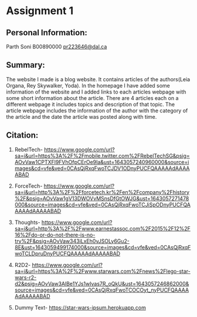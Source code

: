 # Assignment 1

## Personal Information:
Parth Soni
B00890000
pr223646@dal.ca

## Summary:
The website I made is a blog website. It contains articles of the authors(Leia Organa, Rey Skywalker, Yoda). In the homepage I have added some information of the website and I added links to each articles webpage with some short information about the article. There are 4 articles each on a different webpage it includes topics and description of that topic. The article webpage includes the information of the author with the category of the article and the date the article was posted along with time.

## Citation: 
1. RebelTech- https://www.google.com/url?sa=i&url=https%3A%2F%2Fmobile.twitter.com%2FRebelTechSG&psig=AOvVaw1CPTXFl9FVhOfpCErOe9Ia&ust=1643057240960000&source=images&cd=vfe&ved=0CAsQjRxqFwoTCJDV1ODnyPUCFQAAAAAdAAAAABAD

2. ForceTech- https://www.google.com/url?sa=i&url=http%3A%2F%2Fforcetech.kr%2Fen%2Fcompany%2Fhistory%2F&psig=AOvVaw1gV13DWOVvMSnsDfGtOWJG&ust=1643057271478000&source=images&cd=vfe&ved=0CAsQjRxqFwoTCJiSpODnyPUCFQAAAAAdAAAAABAD

3. Thoughts- https://www.google.com/url?sa=i&url=http%3A%2F%2Fwww.earnestassoc.com%2F2015%2F12%2F16%2Fdo-or-do-not-there-is-no-try%2F&psig=AOvVaw343iLxEh0vJSOLy6Gu2-8E&ust=1643059499174000&source=images&cd=vfe&ved=0CAsQjRxqFwoTCLDpruDnyPUCFQAAAAAdAAAAABAD

4. R2D2- https://www.google.com/url?sa=i&url=https%3A%2F%2Fwww.starwars.com%2Fnews%2Flego-star-wars-r2-d2&psig=AOvVaw3AlBe1YJs1wIvas7R_oQkU&ust=1643057246862000&source=images&cd=vfe&ved=0CAsQjRxqFwoTCOCOyt_nyPUCFQAAAAAdAAAAABAD 

5. Dummy Text- https://star-wars-ipsum.herokuapp.com